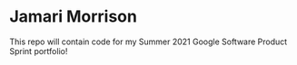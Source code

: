 # Jamari Morrison

This repo will contain code for my Summer 2021 Google Software Product Sprint portfolio!
